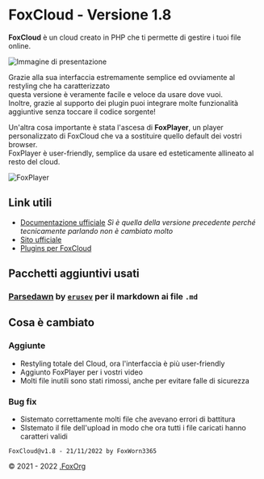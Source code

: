 # FoxCloud - Versione 1.8
**FoxCloud** è un cloud creato in PHP che ti permette di gestire i tuoi file online.<br>

![Immagine di presentazione](https://i.imgur.com/IjGXDWS.png)

Grazie alla sua interfaccia estremamente semplice ed ovviamente al restyling che ha caratterizzato<br>questa versione è veramente facile e veloce da usare dove vuoi.<br>
Inoltre, grazie al supporto dei plugin puoi integrare molte funzionalità aggiuntive senza toccare il codice sorgente!<br>

Un'altra cosa importante è stata l'ascesa di **FoxPlayer**, un player personalizzato di FoxCloud che va a sostituire quello default dei vostri browser.<br>
FoxPlayer è user-friendly, semplice da usare ed esteticamente allineato al resto del cloud.

![FoxPlayer](https://i.imgur.com/ydDC2IH.png)

## Link utili
-  [Documentazione ufficiale](https://github.com/FoxWorn3365/Cloud/wiki/v1.7)   *Sì è quella della versione precedente perché tecnicamente parlando non è cambiato molto*
-  [Sito ufficiale](https://foxcloud.fcosma.it/)
-  [Plugins per FoxCloud](https://github.com/FoxWorn3365/Cloud/blob/v1.8/plugins.md)

## Pacchetti aggiuntivi usati
### [**Parsedawn**](https://github.com/erusev/parsedown) by [`erusev`](https://github.com/erusev) per il markdown ai file `.md`

## Cosa è cambiato
### Aggiunte
- Restyling totale del Cloud, ora l'interfaccia è più user-friendly
- Aggiunto FoxPlayer per i vostri video
- Molti file inutili sono stati rimossi, anche per evitare falle di sicurezza
### Bug fix
- Sistemato correttamente molti file che avevano errori di battitura
- SIstemato il file dell'upload in modo che ora tutti i file caricati hanno caratteri validi

`FoxCloud@v1.8 - 21/11/2022 by FoxWorn3365`

&copy; 2021 - 2022 [.FoxOrg](https://foxorg.fcosma.it/)
